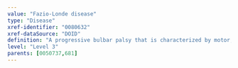 ```yaml
---
value: "Fazio-Londe disease"
type: "Disease"
xref-identifier: "0080632"
xref-dataSource: "DOID"
definition: "A progressive bulbar palsy that is characterized by motor, sensory and cranial neuronopathy and that has_material_basis_in homozygous mutation in the C20ORF54 gene on chromosome 20p13."
level: "Level 3"
parents: [0050737,681]
---
```

